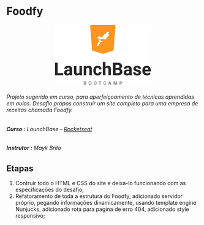 # Foodfy

<div align="center">
<img src="https://github.com/douglas-vitor/LaunchBase_bootcamp/blob/master/logo-lauchbase.png" width="250px" height="auto">
</div>

###### Projeto sugerido em curso, para aperfeiçoamento de técnicas aprendidas em aulas. Desafio propos construir um site completo para uma empresa de receitas chamada Foodfy.

###### **Curso :** LaunchBase - [Rocketseat](https://rocketseat.com.br)
###### **Instrutor :** Mayk Brito

## **Etapas**

1. Contruir todo o HTML e CSS do site e deixa-lo funcionando com as especificações do desafio; 
2. Refatoramento de toda a estrutura do Foodfy, adicionado servidor próprio, pegando informações dinamicamente, usando template engine Nunjucks, adicionado rota para pagina de erro 404, adicionado style responsivo;